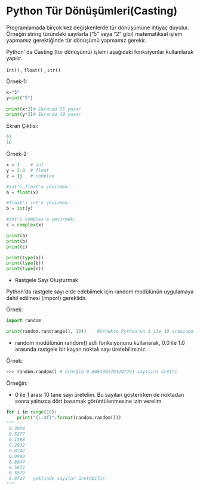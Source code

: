 # Python Tür Dönüşümleri(Casting)
Programlamada birçok kez değişkenlerde tür dönüşümüne ihtiyaç duyulur. Örneğin string türündeki sayılarla (“5” veya “2” gibi) matematiksel işlem yapmamız 
gerektiğinde tür dönüşümü yapmamız gerekir. 

Python’ da Casting (tür dönüşümü) işlemi aşağıdaki fonksiyonlar kullanılarak yapılır.

`int()` , `float()` , `str()`

Örnek-1:

```python
x="5"
y=int("5")
 
print(x*2)# Ekranda 55 yazar
print(y*2)# Ekranda 10 yazar
```
Ekran Çıktısı:
```python
55
10
```

Örnek-2:
```python
x = 1    # int
y = 2.8  # float
z = 1j   # complex

#int'i float'a çevirmek:
a = float(x)

#float'ı int'e çevirmek:
b = int(y)

#int'i complex'e çevirmek:
c = complex(x)

print(a)
print(b)
print(c)

print(type(a))
print(type(b))
print(type(c))
```

- Rastgele Sayı Oluşturmak

Python'da rastgele sayı elde edebilmek için random modülünün uygulamaya dahil edilmesi (import) gereklidir.

Örnek:
```python
import random

print(random.randrange(1, 10))    #örnekte Python'un 1 ile 10 arasında rastgele bir sayı seçmesi sağlanmıştır.
```
- random modülünün random() adlı fonksiyonunu kullanarak, 0.0 ile 1.0 arasında rastgele bir kayan noktalı sayı üretebilirsiniz.

Örnek:
```python
>>> random.random() # örneğin 0.8064301704207291 sayısını üretti
```
Örneğin:
- 0 ile 1 arası 10 tane sayı üretelim. Bu sayıları gösterirken de noktadan sonra yalnızca dört basamak görüntülenmesine izin verelim.
```python
for i in range(10):
    print("{:.4f}".format(random.random()))
"""
 0.3094
 0.5277
 0.1588
 0.2832
 0.8742
 0.9989
 0.6847
 0.5672
 0.5529
 0.9717   şeklinde sayılar üretebilir.
"""
```






